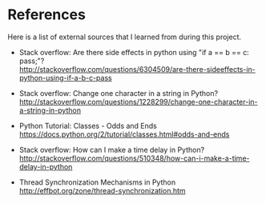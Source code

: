 References
========================
Here is a list of external sources that I learned from during this project.


* Stack overflow: Are there side effects in python using "if a == b == c: pass;"?  
	<http://stackoverflow.com/questions/6304509/are-there-sideeffects-in-python-using-if-a-b-c-pass>  


* Stack overflow: Change one character in a string in Python?  
	<http://stackoverflow.com/questions/1228299/change-one-character-in-a-string-in-python>  


* Python Tutorial: Classes - Odds and Ends
	<https://docs.python.org/2/tutorial/classes.html#odds-and-ends>  


* Stack overflow: How can I make a time delay in Python?  
	<http://stackoverflow.com/questions/510348/how-can-i-make-a-time-delay-in-python>  


* Thread Synchronization Mechanisms in Python
	<http://effbot.org/zone/thread-synchronization.htm>  
